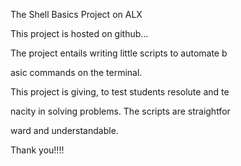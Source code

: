 The Shell Basics Project on ALX

This project is hosted on github...

The project entails writing little scripts to automate b

asic commands on the terminal.

This project is giving, to test students resolute and te

nacity in solving problems. The scripts are straightfor

ward and understandable. 

Thank you!!!! 
